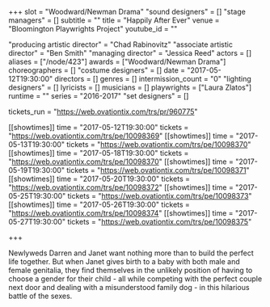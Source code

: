 +++
slot = "Woodward/Newman Drama"
"sound designers" = []
"stage managers" = []
subtitle = ""
title = "Happily After Ever"
venue = "Bloomington Playwrights Project"
youtube_id = ""

"producing artistic director" = "Chad Rabinovitz"
"associate artistic director" = "Ben Smith"
"managing director" = "Jessica Reed"
actors = []
aliases = ["/node/423"]
awards = ["Woodward/Newman Drama"]
choreographers = []
"costume designers" = []
date = "2017-05-12T19:30:00"
directors = []
genres = []
intermission_count = "0"
"lighting designers" = []
lyricists = []
musicians = []
playwrights = ["Laura Zlatos"]
runtime = ""
series = "2016-2017"
"set designers" = []

tickets_run = "https://web.ovationtix.com/trs/pr/960775"

[[showtimes]]
time = "2017-05-12T19:30:00"
tickets = "https://web.ovationtix.com/trs/pe/10098369"
[[showtimes]]
time = "2017-05-13T19:30:00"
tickets = "https://web.ovationtix.com/trs/pe/10098370"
[[showtimes]]
time = "2017-05-18T19:30:00"
tickets = "https://web.ovationtix.com/trs/pe/10098370"
[[showtimes]]
time = "2017-05-19T19:30:00"
tickets = "https://web.ovationtix.com/trs/pe/10098371"
[[showtimes]]
time = "2017-05-20T19:30:00"
tickets = "https://web.ovationtix.com/trs/pe/10098372"
[[showtimes]]
time = "2017-05-25T19:30:00"
tickets = "https://web.ovationtix.com/trs/pe/10098373"
[[showtimes]]
time = "2017-05-26T19:30:00"
tickets = "https://web.ovationtix.com/trs/pe/10098374"
[[showtimes]]
time = "2017-05-27T19:30:00"
tickets = "https://web.ovationtix.com/trs/pe/10098375"

+++

Newlyweds Darren and Janet want nothing more than to build the perfect life together. But when Janet gives birth to a baby with both male and female genitalia, they find themselves in the unlikely position of having to choose a gender for their child - all while competing with the perfect couple next door and dealing with a misunderstood family dog - in this hilarious battle of the sexes.
